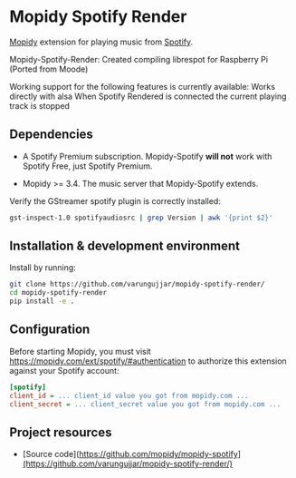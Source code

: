 # Mopidy Spotify Render

[Mopidy](https://mopidy.com/) extension for playing music from [Spotify](https://www.spotify.com/).

Mopidy-Spotify-Render:
Created compiling librespot for Raspberry Pi (Ported from Moode)

Working support for the following features is currently available:
Works directly with alsa
When Spotify Rendered is connected the current playing track is stopped


## Dependencies

- A Spotify Premium subscription. Mopidy-Spotify **will not** work with Spotify
  Free, just Spotify Premium.

- Mopidy >= 3.4. The music server that Mopidy-Spotify extends.

Verify the GStreamer spotify plugin is correctly installed:

```sh
gst-inspect-1.0 spotifyaudiosrc | grep Version | awk '{print $2}'
```

## Installation & development environment

Install by running:
```sh
git clone https://github.com/varungujjar/mopidy-spotify-render/
cd mopidy-spotify-render
pip install -e .
```




## Configuration

Before starting Mopidy, you must visit https://mopidy.com/ext/spotify/#authentication
to authorize this extension against your Spotify account:

```ini
[spotify]
client_id = ... client_id value you got from mopidy.com ...
client_secret = ... client_secret value you got from mopidy.com ...
```
## Project resources

- [Source code](https://github.com/mopidy/mopidy-spotify](https://github.com/varungujjar/mopidy-spotify-render/)

